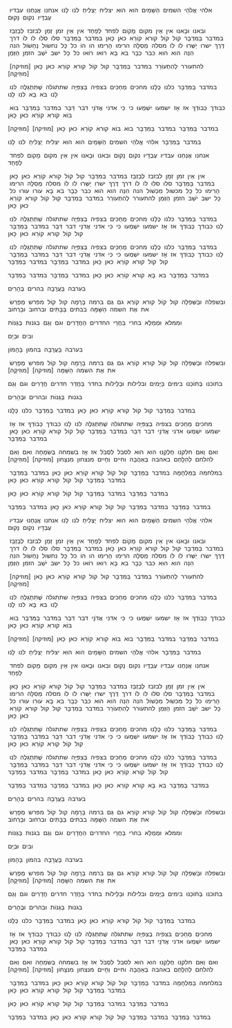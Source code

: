 <p>
  <span class="lyrics-reveal" aria-label="My God/God of  | אֱלֹהִים ">
  <span class="heb-no-niqqud">אלהי </span>
  <span class="heb-niqqud">אֱלֹהֵי </span>
</span>
  <span class="lyrics-reveal" aria-label="the heavens  | שָׁמַיִם ">
  <span class="heb-no-niqqud">השמים </span>
  <span class="heb-niqqud">הַשָּׁמַיִם </span>
</span>
  <span class="lyrics-reveal" aria-label="He  | הוּא ">
  <span class="heb-no-niqqud">הוא </span>
  <span class="heb-niqqud">הוּא </span>
</span>
  <span class="lyrics-reveal" aria-label="will succeed  | צָלַח ">
  <span class="heb-no-niqqud">יצליח </span>
  <span class="heb-niqqud">יַצְלִיחַ </span>
</span>
  <span class="lyrics-reveal" aria-label="for us  | לָנוּ ">
  <span class="heb-no-niqqud">לנו </span>
  <span class="heb-niqqud">לָנוּ </span>
</span>
  <span class="lyrics-reveal" aria-label="We  | אֲנַחְנוּ ">
  <span class="heb-no-niqqud">אנחנו </span>
  <span class="heb-niqqud">אֲנַחְנוּ </span>
</span>
  <span class="lyrics-reveal" aria-label="His servants  | עֶבֶד ">
  <span class="heb-no-niqqud">עבדיו </span>
  <span class="heb-niqqud">עֶבְדָּיו </span>
</span>
  <span class="lyrics-reveal" aria-label="will arise  | קוּם ">
  <span class="heb-no-niqqud">נקום </span>
  <span class="heb-niqqud">נָקוּם </span>
</span>
</p>
<p>
  <span class="lyrics-reveal" aria-label="And we came  | בּוֹא ">
  <span class="heb-no-niqqud">ובאנו </span>
  <span class="heb-niqqud">וּבָאנוּ </span>
</span>
  <span class="lyrics-reveal" aria-label="there is no  | אֵין ">
  <span class="heb-no-niqqud">אין </span>
  <span class="heb-niqqud">אֵין </span>
</span>
  <span class="lyrics-reveal" aria-label="place  | מָקוֹם ">
  <span class="heb-no-niqqud">מקום </span>
  <span class="heb-niqqud">מָקוֹם </span>
</span>
  <span class="lyrics-reveal" aria-label="for fear  | פַּחַד ">
  <span class="heb-no-niqqud">לפחד </span>
  <span class="heb-niqqud">לְפַחַד </span>
</span>
  <span class="lyrics-reveal" aria-label="there is no  | אֵין ">
  <span class="heb-no-niqqud">אין </span>
  <span class="heb-niqqud">אֵין </span>
</span>
  <span class="lyrics-reveal" aria-label="time  | זְמַן ">
  <span class="heb-no-niqqud">זמן </span>
  <span class="heb-niqqud">זְמַן </span>
</span>
  <span class="lyrics-reveal" aria-label="to waste  | בִּזְבֵּז ">
  <span class="heb-no-niqqud">לבזבז </span>
  <span class="heb-niqqud">לְבַזְבֵּז </span>
</span>
  <span class="lyrics-reveal" aria-label="In the desert  | מִדְבָּר ">
  <span class="heb-no-niqqud">במדבר </span>
  <span class="heb-niqqud">בַּמִּדְבָּר </span>
</span>
  <span class="lyrics-reveal" aria-label="A voice  | קוֹל ">
  <span class="heb-no-niqqud">קול </span>
  <span class="heb-niqqud">קוֹל </span>
</span>
  <span class="lyrics-reveal" aria-label="calls  | קָרָא ">
  <span class="heb-no-niqqud">קורא </span>
  <span class="heb-niqqud">קוֹרֵא </span>
</span>
  <span class="lyrics-reveal" aria-label="here  | כָּאן ">
  <span class="heb-no-niqqud">כאן </span>
  <span class="heb-niqqud">כָּאן </span>
</span>
  <span class="lyrics-reveal" aria-label="in the desert  | מִדְבָּר ">
  <span class="heb-no-niqqud">במדבר </span>
  <span class="heb-niqqud">בַּמִּדְבָּר </span>
</span>
  <span class="lyrics-reveal" aria-label="Clear  | סָלַל ">
  <span class="heb-no-niqqud">סלו </span>
  <span class="heb-niqqud">סֹלּוּ </span>
</span>
  <span class="lyrics-reveal" aria-label="for Him  | לוֹ ">
  <span class="heb-no-niqqud">לו </span>
  <span class="heb-niqqud">לוֹ </span>
</span>
  <span class="lyrics-reveal" aria-label="a way  | דֶּרֶךְ ">
  <span class="heb-no-niqqud">דרך </span>
  <span class="heb-niqqud">דֶּרֶךְ </span>
</span>
  <span class="lyrics-reveal" aria-label="straighten  | יָשַׁר ">
  <span class="heb-no-niqqud">ישרו </span>
  <span class="heb-niqqud">יַשְּׁרוּ </span>
</span>
  <span class="lyrics-reveal" aria-label="for Him  | לוֹ ">
  <span class="heb-no-niqqud">לו </span>
  <span class="heb-niqqud">לוֹ </span>
</span>
  <span class="lyrics-reveal" aria-label="a highway  | מְסִלָּה ">
  <span class="heb-no-niqqud">מסלה </span>
  <span class="heb-niqqud">מְסִלָּה </span>
</span>
  <span class="lyrics-reveal" aria-label="Raise up  | רוּם ">
  <span class="heb-no-niqqud">הרימו </span>
  <span class="heb-niqqud">הָרִימוּ </span>
</span>
  <span class="lyrics-reveal" aria-label="Oh  | הוֹ ">
  <span class="heb-no-niqqud">הו </span>
  <span class="heb-niqqud">הוֹ </span>
</span>
  <span class="lyrics-reveal" aria-label="every  | כֹּל ">
  <span class="heb-no-niqqud">כל </span>
  <span class="heb-niqqud">כָּל </span>
</span>
  <span class="lyrics-reveal" aria-label="surge/wave  | נַחְשׁוֹל ">
  <span class="heb-no-niqqud">נחשול </span>
  <span class="heb-niqqud">נַחְשׁוֹל </span>
</span>
  <span class="lyrics-reveal" aria-label="behold  | הִנֵּה ">
  <span class="heb-no-niqqud">הנה </span>
  <span class="heb-niqqud">הִנֵּה </span>
</span>
  <span class="lyrics-reveal" aria-label="He  | הוּא ">
  <span class="heb-no-niqqud">הוא </span>
  <span class="heb-niqqud">הוּא </span>
</span>
  <span class="lyrics-reveal" aria-label="already  | כְּבָר ">
  <span class="heb-no-niqqud">כבר </span>
  <span class="heb-niqqud">כְּבָר </span>
</span>
  <span class="lyrics-reveal" aria-label="comes  | בּוֹא ">
  <span class="heb-no-niqqud">בא </span>
  <span class="heb-niqqud">בָּא </span>
</span>
  <span class="lyrics-reveal" aria-label="See  | רָאָה ">
  <span class="heb-no-niqqud">רואו </span>
  <span class="heb-niqqud">רוֹאוּ </span>
</span>
  <span class="lyrics-reveal" aria-label="every  | כֹּל ">
  <span class="heb-no-niqqud">כל </span>
  <span class="heb-niqqud">כָּל </span>
</span>
  <span class="lyrics-reveal" aria-label="inhabitant  | יָשַׁב ">
  <span class="heb-no-niqqud">ישב </span>
  <span class="heb-niqqud">יֹשֵׁב </span>
</span>
  <span class="lyrics-reveal" aria-label="the time  | זְמַן ">
  <span class="heb-no-niqqud">הזמן </span>
  <span class="heb-niqqud">הַזְּמַן </span>
</span>
</p>
<p>
  <span class="lyrics-reveal" aria-label="to awake  | עוּר ">
  <span class="heb-no-niqqud">להתעורר </span>
  <span class="heb-niqqud">לְהִתְעוֹרֵר </span>
</span>
  <span class="lyrics-reveal" aria-label="in the desert  | מִדְבָּר ">
  <span class="heb-no-niqqud">במדבר </span>
  <span class="heb-niqqud">בַּמִּדְבָּר </span>
</span>
  <span class="lyrics-reveal" aria-label="a voice  | קוֹל ">
  <span class="heb-no-niqqud">קול </span>
  <span class="heb-niqqud">קוֹל </span>
</span>
  <span class="lyrics-reveal" aria-label="calls  | קָרָא ">
  <span class="heb-no-niqqud">קורא </span>
  <span class="heb-niqqud">קוֹרֵא </span>
</span>
  <span class="lyrics-reveal" aria-label="here  | כָּאן ">
  <span class="heb-no-niqqud">כאן </span>
  <span class="heb-niqqud">כָּאן </span>
</span>
  <span class="lyrics-reveal" aria-label="[Music]  | מוּזִיקָה ">
  <span class="heb-no-niqqud">[מוזיקה] </span>
  <span class="heb-niqqud">[מוּזִיקָה] </span>
</span>
</p>
<p>
  <span class="lyrics-reveal" aria-label="In the desert  | מִדְבָּר ">
  <span class="heb-no-niqqud">במדבר </span>
  <span class="heb-niqqud">בַּמִּדְבָּר </span>
</span>
  <span class="lyrics-reveal" aria-label="all of us  | כֹּל ">
  <span class="heb-no-niqqud">כלנו </span>
  <span class="heb-niqqud">כֻּלָּנוּ </span>
</span>
  <span class="lyrics-reveal" aria-label="are waiting  | חִכָּה ">
  <span class="heb-no-niqqud">מחכים </span>
  <span class="heb-niqqud">מְחַכִּים </span>
</span>
  <span class="lyrics-reveal" aria-label="in expectation  | צִפִּיָּה ">
  <span class="heb-no-niqqud">בצפיה </span>
  <span class="heb-niqqud">בְּצִפִּיָּה </span>
</span>
  <span class="lyrics-reveal" aria-label="that it will be revealed  | גָּלָה ">
  <span class="heb-no-niqqud">שתתגלה </span>
  <span class="heb-niqqud">שֶׁתִּתְגַּלֶּה </span>
</span>
  <span class="lyrics-reveal" aria-label="to us  | לָנוּ ">
  <span class="heb-no-niqqud">לנו </span>
  <span class="heb-niqqud">לָנוּ </span>
</span>
  <span class="lyrics-reveal" aria-label="come  | בּוֹא ">
  <span class="heb-no-niqqud">בא </span>
  <span class="heb-niqqud">בָּא </span>
</span>
  <span class="lyrics-reveal" aria-label="to us  | לָנוּ ">
  <span class="heb-no-niqqud">לנו </span>
  <span class="heb-niqqud">לָנוּ </span>
</span>
</p>
<p>
  <span class="lyrics-reveal" aria-label="Your glory  | כָּבוֹד ">
  <span class="heb-no-niqqud">כבודך </span>
  <span class="heb-niqqud">כְּבוֹדְךָ </span>
</span>
  <span class="lyrics-reveal" aria-label="then  | אָז ">
  <span class="heb-no-niqqud">אז </span>
  <span class="heb-niqqud">אָז </span>
</span>
  <span class="lyrics-reveal" aria-label="they will hear  | שָׁמַע ">
  <span class="heb-no-niqqud">ישמעו </span>
  <span class="heb-niqqud">יִשְׁמְעוּ </span>
</span>
  <span class="lyrics-reveal" aria-label="that  | כִּי ">
  <span class="heb-no-niqqud">כי </span>
  <span class="heb-niqqud">כִּי </span>
</span>
  <span class="lyrics-reveal" aria-label="Adonai/the Lord  | אֲדֹנָי ">
  <span class="heb-no-niqqud">אדני </span>
  <span class="heb-niqqud">אֲדֹנָי </span>
</span>
  <span class="lyrics-reveal" aria-label="spoke  | דִּבֵּר ">
  <span class="heb-no-niqqud">דבר </span>
  <span class="heb-niqqud">דִּבֵּר </span>
</span>
  <span class="lyrics-reveal" aria-label="in the desert  | מִדְבָּר ">
  <span class="heb-no-niqqud">במדבר </span>
  <span class="heb-niqqud">בַּמִּדְבָּר </span>
</span>
  <span class="lyrics-reveal" aria-label="Come  | בּוֹא ">
  <span class="heb-no-niqqud">בוא </span>
  <span class="heb-niqqud">בּוֹא </span>
</span>
  <span class="lyrics-reveal" aria-label="calling  | קָרָא ">
  <span class="heb-no-niqqud">קורא </span>
  <span class="heb-niqqud">קוֹרֵא </span>
</span>
  <span class="lyrics-reveal" aria-label="here  | כָּאן ">
  <span class="heb-no-niqqud">כאן </span>
  <span class="heb-niqqud">כָּאן </span>
</span>
</p>
<p>
  <span class="lyrics-reveal" aria-label="In the desert  | מִדְבָּר ">
  <span class="heb-no-niqqud">במדבר </span>
  <span class="heb-niqqud">בַּמִּדְבָּר </span>
</span>
  <span class="lyrics-reveal" aria-label="in the desert  | מִדְבָּר ">
  <span class="heb-no-niqqud">במדבר </span>
  <span class="heb-niqqud">בַּמִּדְבָּר </span>
</span>
  <span class="lyrics-reveal" aria-label="come  | בּוֹא ">
  <span class="heb-no-niqqud">בוא </span>
  <span class="heb-niqqud">בּוֹא </span>
</span>
  <span class="lyrics-reveal" aria-label="calling  | קָרָא ">
  <span class="heb-no-niqqud">קורא </span>
  <span class="heb-niqqud">קוֹרֵא </span>
</span>
  <span class="lyrics-reveal" aria-label="here  | כָּאן ">
  <span class="heb-no-niqqud">כאן </span>
  <span class="heb-niqqud">כָּאן </span>
</span>
  <span class="lyrics-reveal" aria-label="[Music]  | מוּזִיקָה ">
  <span class="heb-no-niqqud">[מוזיקה] </span>
  <span class="heb-niqqud">[מוּזִיקָה] </span>
</span>
</p>
<p>
  <span class="lyrics-reveal" aria-label="In the desert  | מִדְבָּר ">
  <span class="heb-no-niqqud">במדבר </span>
  <span class="heb-niqqud">בַּמִּדְבָּר </span>
</span>
  <span class="lyrics-reveal" aria-label="God of  | אֱלֹהִים ">
  <span class="heb-no-niqqud">אלהי </span>
  <span class="heb-niqqud">אֱלֹהֵי </span>
</span>
  <span class="lyrics-reveal" aria-label="the heavens  | שָׁמַיִם ">
  <span class="heb-no-niqqud">השמים </span>
  <span class="heb-niqqud">הַשָּׁמַיִם </span>
</span>
  <span class="lyrics-reveal" aria-label="He  | הוּא ">
  <span class="heb-no-niqqud">הוא </span>
  <span class="heb-niqqud">הוּא </span>
</span>
  <span class="lyrics-reveal" aria-label="will succeed  | צָלַח ">
  <span class="heb-no-niqqud">יצליח </span>
  <span class="heb-niqqud">יַצְלִיחַ </span>
</span>
  <span class="lyrics-reveal" aria-label="for us  | לָנוּ ">
  <span class="heb-no-niqqud">לנו </span>
  <span class="heb-niqqud">לָנוּ </span>
</span>
</p>
<p>
  <span class="lyrics-reveal" aria-label="We  | אֲנַחְנוּ ">
  <span class="heb-no-niqqud">אנחנו </span>
  <span class="heb-niqqud">אֲנַחְנוּ </span>
</span>
  <span class="lyrics-reveal" aria-label="His servants  | עֶבֶד ">
  <span class="heb-no-niqqud">עבדיו </span>
  <span class="heb-niqqud">עֶבְדָּיו </span>
</span>
  <span class="lyrics-reveal" aria-label="will arise  | קוּם ">
  <span class="heb-no-niqqud">נקום </span>
  <span class="heb-niqqud">נָקוּם </span>
</span>
  <span class="lyrics-reveal" aria-label="And we came  | בּוֹא ">
  <span class="heb-no-niqqud">ובאנו </span>
  <span class="heb-niqqud">וּבָאנוּ </span>
</span>
  <span class="lyrics-reveal" aria-label="there is no  | אֵין ">
  <span class="heb-no-niqqud">אין </span>
  <span class="heb-niqqud">אֵין </span>
</span>
  <span class="lyrics-reveal" aria-label="place  | מָקוֹם ">
  <span class="heb-no-niqqud">מקום </span>
  <span class="heb-niqqud">מָקוֹם </span>
</span>
  <span class="lyrics-reveal" aria-label="for fear  | פַּחַד ">
  <span class="heb-no-niqqud">לפחד </span>
  <span class="heb-niqqud">לְפַחַד </span>
</span>
</p>
<p>
  <span class="lyrics-reveal" aria-label="there is no  | אֵין ">
  <span class="heb-no-niqqud">אין </span>
  <span class="heb-niqqud">אֵין </span>
</span>
  <span class="lyrics-reveal" aria-label="time  | זְמַן ">
  <span class="heb-no-niqqud">זמן </span>
  <span class="heb-niqqud">זְמַן </span>
</span>
  <span class="lyrics-reveal" aria-label="to waste  | בִּזְבֵּז ">
  <span class="heb-no-niqqud">לבזבז </span>
  <span class="heb-niqqud">לְבַזְבֵּז </span>
</span>
  <span class="lyrics-reveal" aria-label="in the desert  | מִדְבָּר ">
  <span class="heb-no-niqqud">במדבר </span>
  <span class="heb-niqqud">בַּמִּדְבָּר </span>
</span>
  <span class="lyrics-reveal" aria-label="a voice  | קוֹל ">
  <span class="heb-no-niqqud">קול </span>
  <span class="heb-niqqud">קוֹל </span>
</span>
  <span class="lyrics-reveal" aria-label="calls  | קָרָא ">
  <span class="heb-no-niqqud">קורא </span>
  <span class="heb-niqqud">קוֹרֵא </span>
</span>
  <span class="lyrics-reveal" aria-label="here  | כָּאן ">
  <span class="heb-no-niqqud">כאן </span>
  <span class="heb-niqqud">כָּאן </span>
</span>
  <span class="lyrics-reveal" aria-label="in the desert  | מִדְבָּר ">
  <span class="heb-no-niqqud">במדבר </span>
  <span class="heb-niqqud">בַּמִּדְבָּר </span>
</span>
  <span class="lyrics-reveal" aria-label="Clear  | סָלַל ">
  <span class="heb-no-niqqud">סלו </span>
  <span class="heb-niqqud">סֹלּוּ </span>
</span>
  <span class="lyrics-reveal" aria-label="for Him  | לוֹ ">
  <span class="heb-no-niqqud">לו </span>
  <span class="heb-niqqud">לוֹ </span>
</span>
  <span class="lyrics-reveal" aria-label="a way  | דֶּרֶךְ ">
  <span class="heb-no-niqqud">דרך </span>
  <span class="heb-niqqud">דֶּרֶךְ </span>
</span>
  <span class="lyrics-reveal" aria-label="straighten  | יָשַׁר ">
  <span class="heb-no-niqqud">ישרו </span>
  <span class="heb-niqqud">יַשְּׁרוּ </span>
</span>
  <span class="lyrics-reveal" aria-label="for Him  | לוֹ ">
  <span class="heb-no-niqqud">לו </span>
  <span class="heb-niqqud">לוֹ </span>
</span>
  <span class="lyrics-reveal" aria-label="a highway  | מְסִלָּה ">
  <span class="heb-no-niqqud">מסלה </span>
  <span class="heb-niqqud">מְסִלָּה </span>
</span>
  <span class="lyrics-reveal" aria-label="Raise up  | רוּם ">
  <span class="heb-no-niqqud">הרימו </span>
  <span class="heb-niqqud">הָרִימוּ </span>
</span>
  <span class="lyrics-reveal" aria-label="every  | כֹּל ">
  <span class="heb-no-niqqud">כל </span>
  <span class="heb-niqqud">כָּל </span>
</span>
  <span class="lyrics-reveal" aria-label="obstacle  | מִכְשׁוֹל ">
  <span class="heb-no-niqqud">מכשול </span>
  <span class="heb-niqqud">מִכְשׁוֹל </span>
</span>
  <span class="lyrics-reveal" aria-label="behold  | הִנֵּה ">
  <span class="heb-no-niqqud">הנה </span>
  <span class="heb-niqqud">הִנֵּה </span>
</span>
  <span class="lyrics-reveal" aria-label="He  | הוּא ">
  <span class="heb-no-niqqud">הוא </span>
  <span class="heb-niqqud">הוּא </span>
</span>
  <span class="lyrics-reveal" aria-label="already  | כְּבָר ">
  <span class="heb-no-niqqud">כבר </span>
  <span class="heb-niqqud">כְּבָר </span>
</span>
  <span class="lyrics-reveal" aria-label="comes  | בּוֹא ">
  <span class="heb-no-niqqud">בא </span>
  <span class="heb-niqqud">בָּא </span>
</span>
  <span class="lyrics-reveal" aria-label="Awake  | עוּר ">
  <span class="heb-no-niqqud">עורו </span>
  <span class="heb-niqqud">עוּרוּ </span>
</span>
  <span class="lyrics-reveal" aria-label="every  | כֹּל ">
  <span class="heb-no-niqqud">כל </span>
  <span class="heb-niqqud">כָּל </span>
</span>
  <span class="lyrics-reveal" aria-label="inhabitant  | יָשַׁב ">
  <span class="heb-no-niqqud">ישב </span>
  <span class="heb-niqqud">יֹשֵׁב </span>
</span>
  <span class="lyrics-reveal" aria-label="the time  | זְמַן ">
  <span class="heb-no-niqqud">הזמן </span>
  <span class="heb-niqqud">הַזְּמַן </span>
</span>
  <span class="lyrics-reveal" aria-label="to awake  | עוּר ">
  <span class="heb-no-niqqud">להתעורר </span>
  <span class="heb-niqqud">לְהִתְעוֹרֵר </span>
</span>
  <span class="lyrics-reveal" aria-label="in the desert  | מִדְבָּר ">
  <span class="heb-no-niqqud">במדבר </span>
  <span class="heb-niqqud">בַּמִּדְבָּר </span>
</span>
  <span class="lyrics-reveal" aria-label="a voice  | קוֹל ">
  <span class="heb-no-niqqud">קול </span>
  <span class="heb-niqqud">קוֹל </span>
</span>
  <span class="lyrics-reveal" aria-label="calls  | קָרָא ">
  <span class="heb-no-niqqud">קורא </span>
  <span class="heb-niqqud">קוֹרֵא </span>
</span>
  <span class="lyrics-reveal" aria-label="here  | כָּאן ">
  <span class="heb-no-niqqud">כאן </span>
  <span class="heb-niqqud">כָּאן </span>
</span>
</p>
<p>
  <span class="lyrics-reveal" aria-label="In the desert  | מִדְבָּר ">
  <span class="heb-no-niqqud">במדבר </span>
  <span class="heb-niqqud">בַּמִּדְבָּר </span>
</span>
  <span class="lyrics-reveal" aria-label="all of us  | כֹּל ">
  <span class="heb-no-niqqud">כלנו </span>
  <span class="heb-niqqud">כֻּלָּנוּ </span>
</span>
  <span class="lyrics-reveal" aria-label="are waiting  | חִכָּה ">
  <span class="heb-no-niqqud">מחכים </span>
  <span class="heb-niqqud">מְחַכִּים </span>
</span>
  <span class="lyrics-reveal" aria-label="in expectation  | צִפִּיָּה ">
  <span class="heb-no-niqqud">בצפיה </span>
  <span class="heb-niqqud">בְּצִפִּיָּה </span>
</span>
  <span class="lyrics-reveal" aria-label="that it will be revealed  | גָּלָה ">
  <span class="heb-no-niqqud">שתתגלה </span>
  <span class="heb-niqqud">שֶׁתִּתְגַּלֶּה </span>
</span>
  <span class="lyrics-reveal" aria-label="to us  | לָנוּ ">
  <span class="heb-no-niqqud">לנו </span>
  <span class="heb-niqqud">לָנוּ </span>
</span>
  <span class="lyrics-reveal" aria-label="Your glory  | כָּבוֹד ">
  <span class="heb-no-niqqud">כבודך </span>
  <span class="heb-niqqud">כְּבוֹדְךָ </span>
</span>
  <span class="lyrics-reveal" aria-label="then  | אָז ">
  <span class="heb-no-niqqud">אז </span>
  <span class="heb-niqqud">אָז </span>
</span>
  <span class="lyrics-reveal" aria-label="they will hear  | שָׁמַע ">
  <span class="heb-no-niqqud">ישמעו </span>
  <span class="heb-niqqud">יִשְׁמְעוּ </span>
</span>
  <span class="lyrics-reveal" aria-label="that  | כִּי ">
  <span class="heb-no-niqqud">כי </span>
  <span class="heb-niqqud">כִּי </span>
</span>
  <span class="lyrics-reveal" aria-label="Adonai/the Lord  | אֲדֹנָי ">
  <span class="heb-no-niqqud">אדני </span>
  <span class="heb-niqqud">אֲדֹנָי </span>
</span>
  <span class="lyrics-reveal" aria-label="spoke  | דִּבֵּר ">
  <span class="heb-no-niqqud">דבר </span>
  <span class="heb-niqqud">דִּבֵּר </span>
</span>
  <span class="lyrics-reveal" aria-label="in the desert  | מִדְבָּר ">
  <span class="heb-no-niqqud">במדבר </span>
  <span class="heb-niqqud">בַּמִּדְבָּר </span>
</span>
  <span class="lyrics-reveal" aria-label="a voice  | קוֹל ">
  <span class="heb-no-niqqud">קול </span>
  <span class="heb-niqqud">קוֹל </span>
</span>
  <span class="lyrics-reveal" aria-label="calls  | קָרָא ">
  <span class="heb-no-niqqud">קורא </span>
  <span class="heb-niqqud">קוֹרֵא </span>
</span>
  <span class="lyrics-reveal" aria-label="here  | כָּאן ">
  <span class="heb-no-niqqud">כאן </span>
  <span class="heb-niqqud">כָּאן </span>
</span>
</p>
<p>
  <span class="lyrics-reveal" aria-label="In the desert  | מִדְבָּר ">
  <span class="heb-no-niqqud">במדבר </span>
  <span class="heb-niqqud">בַּמִּדְבָּר </span>
</span>
  <span class="lyrics-reveal" aria-label="all of us  | כֹּל ">
  <span class="heb-no-niqqud">כלנו </span>
  <span class="heb-niqqud">כֻּלָּנוּ </span>
</span>
  <span class="lyrics-reveal" aria-label="are waiting  | חִכָּה ">
  <span class="heb-no-niqqud">מחכים </span>
  <span class="heb-niqqud">מְחַכִּים </span>
</span>
  <span class="lyrics-reveal" aria-label="in expectation  | צִפִּיָּה ">
  <span class="heb-no-niqqud">בצפיה </span>
  <span class="heb-niqqud">בְּצִפִּיָּה </span>
</span>
  <span class="lyrics-reveal" aria-label="that it will be revealed  | גָּלָה ">
  <span class="heb-no-niqqud">שתתגלה </span>
  <span class="heb-niqqud">שֶׁתִּתְגַּלֶּה </span>
</span>
  <span class="lyrics-reveal" aria-label="to us  | לָנוּ ">
  <span class="heb-no-niqqud">לנו </span>
  <span class="heb-niqqud">לָנוּ </span>
</span>
  <span class="lyrics-reveal" aria-label="Your glory  | כָּבוֹד ">
  <span class="heb-no-niqqud">כבודך </span>
  <span class="heb-niqqud">כְּבוֹדְךָ </span>
</span>
  <span class="lyrics-reveal" aria-label="then  | אָז ">
  <span class="heb-no-niqqud">אז </span>
  <span class="heb-niqqud">אָז </span>
</span>
  <span class="lyrics-reveal" aria-label="they will hear  | שָׁמַע ">
  <span class="heb-no-niqqud">ישמעו </span>
  <span class="heb-niqqud">יִשְׁמְעוּ </span>
</span>
  <span class="lyrics-reveal" aria-label="that  | כִּי ">
  <span class="heb-no-niqqud">כי </span>
  <span class="heb-niqqud">כִּי </span>
</span>
  <span class="lyrics-reveal" aria-label="Adonai/the Lord  | אֲדֹנָי ">
  <span class="heb-no-niqqud">אדני </span>
  <span class="heb-niqqud">אֲדֹנָי </span>
</span>
  <span class="lyrics-reveal" aria-label="spoke  | דִּבֵּר ">
  <span class="heb-no-niqqud">דבר </span>
  <span class="heb-niqqud">דִּבֵּר </span>
</span>
  <span class="lyrics-reveal" aria-label="in the desert  | מִדְבָּר ">
  <span class="heb-no-niqqud">במדבר </span>
  <span class="heb-niqqud">בַּמִּדְבָּר </span>
</span>
  <span class="lyrics-reveal" aria-label="a voice  | קוֹל ">
  <span class="heb-no-niqqud">קול </span>
  <span class="heb-niqqud">קוֹל </span>
</span>
  <span class="lyrics-reveal" aria-label="calls  | קָרָא ">
  <span class="heb-no-niqqud">קורא </span>
  <span class="heb-niqqud">קוֹרֵא </span>
</span>
  <span class="lyrics-reveal" aria-label="here  | כָּאן ">
  <span class="heb-no-niqqud">כאן </span>
  <span class="heb-niqqud">כָּאן </span>
</span>
  <span class="lyrics-reveal" aria-label="In the desert  | מִדְבָּר ">
  <span class="heb-no-niqqud">במדבר </span>
  <span class="heb-niqqud">בַּמִּדְבָּר </span>
</span>
  <span class="lyrics-reveal" aria-label="in the desert  | מִדְבָּר ">
  <span class="heb-no-niqqud">במדבר </span>
  <span class="heb-niqqud">בַּמִּדְבָּר </span>
</span>
</p>
<p>
  <span class="lyrics-reveal" aria-label="In the desert  | מִדְבָּר ">
  <span class="heb-no-niqqud">במדבר </span>
  <span class="heb-niqqud">בַּמִּדְבָּר </span>
</span>
  <span class="lyrics-reveal" aria-label="come  | בּוֹא ">
  <span class="heb-no-niqqud">בא </span>
  <span class="heb-niqqud">בָּא </span>
</span>
  <span class="lyrics-reveal" aria-label="calling  | קָרָא ">
  <span class="heb-no-niqqud">קורא </span>
  <span class="heb-niqqud">קוֹרֵא </span>
</span>
  <span class="lyrics-reveal" aria-label="here  | כָּאן ">
  <span class="heb-no-niqqud">כאן </span>
  <span class="heb-niqqud">כָּאן </span>
</span>
  <span class="lyrics-reveal" aria-label="in the desert  | מִדְבָּר ">
  <span class="heb-no-niqqud">במדבר </span>
  <span class="heb-niqqud">בַּמִּדְבָּר </span>
</span>
  <span class="lyrics-reveal" aria-label="In the desert  | מִדְבָּר ">
  <span class="heb-no-niqqud">במדבר </span>
  <span class="heb-niqqud">בַּמִּדְבָּר </span>
</span>
</p>
<p>
  <span class="lyrics-reveal" aria-label="in the plain  | עֲרָבָה ">
  <span class="heb-no-niqqud">בערבה </span>
  <span class="heb-niqqud">בַּעֲרָבָה </span>
</span>
  <span class="lyrics-reveal" aria-label="in the mountains  | הַר ">
  <span class="heb-no-niqqud">בהרים </span>
  <span class="heb-niqqud">בֶּהָרִים </span>
</span>
</p>
<p>
  <span class="lyrics-reveal" aria-label="and in the lowlands  | שְׁפֵלָה ">
  <span class="heb-no-niqqud">ובשפלה </span>
  <span class="heb-niqqud">וּבַשְּׁפֵלָה </span>
</span>
  <span class="lyrics-reveal" aria-label="a voice  | קוֹל ">
  <span class="heb-no-niqqud">קול </span>
  <span class="heb-niqqud">קוֹל </span>
</span>
  <span class="lyrics-reveal" aria-label="calls  | קָרָא ">
  <span class="heb-no-niqqud">קורא </span>
  <span class="heb-niqqud">קוֹרֵא </span>
</span>
  <span class="lyrics-reveal" aria-label="also  | גַּם ">
  <span class="heb-no-niqqud">גם </span>
  <span class="heb-niqqud">גַּם </span>
</span>
  <span class="lyrics-reveal" aria-label="on the high place  | רָמָה ">
  <span class="heb-no-niqqud">ברמה </span>
  <span class="heb-niqqud">בָּרָמָה </span>
</span>
  <span class="lyrics-reveal" aria-label="a voice  | קוֹל ">
  <span class="heb-no-niqqud">קול </span>
  <span class="heb-niqqud">קוֹל </span>
</span>
  <span class="lyrics-reveal" aria-label="spreads/explains  | פָּרַשׂ ">
  <span class="heb-no-niqqud">מפרש </span>
  <span class="heb-niqqud">מְפָרֵשׂ </span>
</span>
  <span class="lyrics-reveal" aria-label="(direct object marker)  | אֵת ">
  <span class="heb-no-niqqud">את </span>
  <span class="heb-niqqud">אֶת </span>
</span>
  <span class="lyrics-reveal" aria-label="there  | שָׁמָּה ">
  <span class="heb-no-niqqud">השמה </span>
  <span class="heb-niqqud">הַשָּׁמָּה </span>
</span>
  <span class="lyrics-reveal" aria-label="in the houses  | בַּיִת ">
  <span class="heb-no-niqqud">בבתים </span>
  <span class="heb-niqqud">בַּבָּתִּים </span>
</span>
  <span class="lyrics-reveal" aria-label="and in the street  | רְחוֹב ">
  <span class="heb-no-niqqud">וברחוב </span>
  <span class="heb-niqqud">וּבָרְחוֹב </span>
</span>
</p>
<p>
  <span class="lyrics-reveal" aria-label="and fills  | מָלֵא ">
  <span class="heb-no-niqqud">וממלא </span>
  <span class="heb-niqqud">וּמְמַלֵּא </span>
</span>
  <span class="lyrics-reveal" aria-label="in the holes  | חֹר ">
  <span class="heb-no-niqqud">בחרי </span>
  <span class="heb-niqqud">בַּחֲרֵי </span>
</span>
  <span class="lyrics-reveal" aria-label="of the rooms  | חֶדֶר ">
  <span class="heb-no-niqqud">החדרים </span>
  <span class="heb-niqqud">הַחֲדָרִים </span>
</span>
  <span class="lyrics-reveal" aria-label="and also  | גַּם ">
  <span class="heb-no-niqqud">וגם </span>
  <span class="heb-niqqud">וְגַם </span>
</span>
  <span class="lyrics-reveal" aria-label="in the gardens  | גַּנָּה ">
  <span class="heb-no-niqqud">בגנות </span>
  <span class="heb-niqqud">בַּגַּנּוֹת </span>
</span>
</p>
<p>
  <span class="lyrics-reveal" aria-label="and in the sea  | יָם ">
  <span class="heb-no-niqqud">ובים </span>
  <span class="heb-niqqud">וּבַיָּם </span>
</span>
</p>
<p>
  <span class="lyrics-reveal" aria-label="in the plain  | עֲרָבָה ">
  <span class="heb-no-niqqud">בערבה </span>
  <span class="heb-niqqud">בָּעֲרָבָה </span>
</span>
  <span class="lyrics-reveal" aria-label="in the crowd  | הָמוֹן ">
  <span class="heb-no-niqqud">בהמון </span>
  <span class="heb-niqqud">בָּהָמוֹן </span>
</span>
</p>
<p>
  <span class="lyrics-reveal" aria-label="and in the lowland  | שְׁפֵלָה ">
  <span class="heb-no-niqqud">ובשפלה </span>
  <span class="heb-niqqud">וּבַשְּׁפֵלָה </span>
</span>
  <span class="lyrics-reveal" aria-label="a voice  | קוֹל ">
  <span class="heb-no-niqqud">קול </span>
  <span class="heb-niqqud">קוֹל </span>
</span>
  <span class="lyrics-reveal" aria-label="calls  | קָרָא ">
  <span class="heb-no-niqqud">קורא </span>
  <span class="heb-niqqud">קוֹרֵא </span>
</span>
  <span class="lyrics-reveal" aria-label="also  | גַּם ">
  <span class="heb-no-niqqud">גם </span>
  <span class="heb-niqqud">גַּם </span>
</span>
  <span class="lyrics-reveal" aria-label="on the high place  | רָמָה ">
  <span class="heb-no-niqqud">ברמה </span>
  <span class="heb-niqqud">בָּרָמָה </span>
</span>
  <span class="lyrics-reveal" aria-label="a voice  | קוֹל ">
  <span class="heb-no-niqqud">קול </span>
  <span class="heb-niqqud">קוֹל </span>
</span>
  <span class="lyrics-reveal" aria-label="spreads/explains  | פָּרַשׂ ">
  <span class="heb-no-niqqud">מפרש </span>
  <span class="heb-niqqud">מְפָרֵשׂ </span>
</span>
  <span class="lyrics-reveal" aria-label="(direct object marker)  | אֵת ">
  <span class="heb-no-niqqud">את </span>
  <span class="heb-niqqud">אֶת </span>
</span>
  <span class="lyrics-reveal" aria-label="there  | שָׁמָּה ">
  <span class="heb-no-niqqud">השמה </span>
  <span class="heb-niqqud">הַשָּׁמָּה </span>
</span>
  <span class="lyrics-reveal" aria-label="[Music]  | מוּזִיקָה ">
  <span class="heb-no-niqqud">[מוזיקה] </span>
  <span class="heb-niqqud">[מוּזִיקָה] </span>
</span>
</p>
<p>
  <span class="lyrics-reveal" aria-label="within us  | תּוֹךְ ">
  <span class="heb-no-niqqud">בתוכנו </span>
  <span class="heb-niqqud">בְּתוֹכֵנוּ </span>
</span>
  <span class="lyrics-reveal" aria-label="in the days  | יוֹם ">
  <span class="heb-no-niqqud">בימים </span>
  <span class="heb-niqqud">בַּיָּמִים </span>
</span>
  <span class="lyrics-reveal" aria-label="and in the nights  | לַיְלָה ">
  <span class="heb-no-niqqud">ובלילות </span>
  <span class="heb-niqqud">וּבַלֵּילוֹת </span>
</span>
  <span class="lyrics-reveal" aria-label="in the room  | חֶדֶר ">
  <span class="heb-no-niqqud">בחדר </span>
  <span class="heb-niqqud">בַּחֲדַר </span>
</span>
  <span class="lyrics-reveal" aria-label="of rooms  | חֶדֶר ">
  <span class="heb-no-niqqud">חדרים </span>
  <span class="heb-niqqud">חֲדָרִים </span>
</span>
  <span class="lyrics-reveal" aria-label="and also  | גַּם ">
  <span class="heb-no-niqqud">וגם </span>
  <span class="heb-niqqud">וְגַם </span>
</span>
</p>
<p>
  <span class="lyrics-reveal" aria-label="in the gardens  | גַּנָּה ">
  <span class="heb-no-niqqud">בגנות </span>
  <span class="heb-niqqud">בַּגַּנּוֹת </span>
</span>
  <span class="lyrics-reveal" aria-label="and in the mountains  | הַר ">
  <span class="heb-no-niqqud">ובהרים </span>
  <span class="heb-niqqud">וּבֶּהָרִים </span>
</span>
</p>
<p>
  <span class="lyrics-reveal" aria-label="In the desert  | מִדְבָּר ">
  <span class="heb-no-niqqud">במדבר </span>
  <span class="heb-niqqud">בַּמִּדְבָּר </span>
</span>
  <span class="lyrics-reveal" aria-label="a voice  | קוֹל ">
  <span class="heb-no-niqqud">קול </span>
  <span class="heb-niqqud">קוֹל </span>
</span>
  <span class="lyrics-reveal" aria-label="calls  | קָרָא ">
  <span class="heb-no-niqqud">קורא </span>
  <span class="heb-niqqud">קוֹרֵא </span>
</span>
  <span class="lyrics-reveal" aria-label="here  | כָּאן ">
  <span class="heb-no-niqqud">כאן </span>
  <span class="heb-niqqud">כָּאן </span>
</span>
  <span class="lyrics-reveal" aria-label="in the desert  | מִדְבָּר ">
  <span class="heb-no-niqqud">במדבר </span>
  <span class="heb-niqqud">בַּמִּדְבָּר </span>
</span>
  <span class="lyrics-reveal" aria-label="all of us  | כֹּל ">
  <span class="heb-no-niqqud">כלנו </span>
  <span class="heb-niqqud">כֻּלָּנוּ </span>
</span>
</p>
<p>
  <span class="lyrics-reveal" aria-label="are waiting  | חִכָּה ">
  <span class="heb-no-niqqud">מחכים </span>
  <span class="heb-niqqud">מְחַכִּים </span>
</span>
  <span class="lyrics-reveal" aria-label="in expectation  | צִפִּיָּה ">
  <span class="heb-no-niqqud">בצפיה </span>
  <span class="heb-niqqud">בְּצִפִּיָּה </span>
</span>
  <span class="lyrics-reveal" aria-label="that it will be revealed  | גָּלָה ">
  <span class="heb-no-niqqud">שתתגלה </span>
  <span class="heb-niqqud">שֶׁתִּתְגַּלֶּה </span>
</span>
  <span class="lyrics-reveal" aria-label="to us  | לָנוּ ">
  <span class="heb-no-niqqud">לנו </span>
  <span class="heb-niqqud">לָנוּ </span>
</span>
  <span class="lyrics-reveal" aria-label="Your glory  | כָּבוֹד ">
  <span class="heb-no-niqqud">כבודך </span>
  <span class="heb-niqqud">כְּבוֹדְךָ </span>
</span>
  <span class="lyrics-reveal" aria-label="then  | אָז ">
  <span class="heb-no-niqqud">אז </span>
  <span class="heb-niqqud">אָז </span>
</span>
  <span class="lyrics-reveal" aria-label="they will hear  | שָׁמַע ">
  <span class="heb-no-niqqud">ישמעו </span>
  <span class="heb-niqqud">יִשְׁמְעוּ </span>
</span>
  <span class="lyrics-reveal" aria-label="Adonai/the Lord  | אֲדֹנָי ">
  <span class="heb-no-niqqud">אדני </span>
  <span class="heb-niqqud">אֲדֹנָי </span>
</span>
  <span class="lyrics-reveal" aria-label="spoke  | דִּבֵּר ">
  <span class="heb-no-niqqud">דבר </span>
  <span class="heb-niqqud">דִּבֵּר </span>
</span>
  <span class="lyrics-reveal" aria-label="in the desert  | מִדְבָּר ">
  <span class="heb-no-niqqud">במדבר </span>
  <span class="heb-niqqud">בַּמִּדְבָּר </span>
</span>
  <span class="lyrics-reveal" aria-label="a voice  | קוֹל ">
  <span class="heb-no-niqqud">קול </span>
  <span class="heb-niqqud">קוֹל </span>
</span>
  <span class="lyrics-reveal" aria-label="calls  | קָרָא ">
  <span class="heb-no-niqqud">קורא </span>
  <span class="heb-niqqud">קוֹרֵא </span>
</span>
  <span class="lyrics-reveal" aria-label="here  | כָּאן ">
  <span class="heb-no-niqqud">כאן </span>
  <span class="heb-niqqud">כָּאן </span>
</span>
  <span class="lyrics-reveal" aria-label="in the desert  | מִדְבָּר ">
  <span class="heb-no-niqqud">במדבר </span>
  <span class="heb-niqqud">בַּמִּדְבָּר </span>
</span>
</p>
<p>
  <span class="lyrics-reveal" aria-label="And if  | אִם ">
  <span class="heb-no-niqqud">ואם </span>
  <span class="heb-niqqud">וְאִם </span>
</span>
  <span class="lyrics-reveal" aria-label="our portion  | חֵלֶק ">
  <span class="heb-no-niqqud">חלקנו </span>
  <span class="heb-niqqud">חֶלְקֵנוּ </span>
</span>
  <span class="lyrics-reveal" aria-label="is  | הוּא ">
  <span class="heb-no-niqqud">הוא </span>
  <span class="heb-niqqud">הוּא </span>
</span>
  <span class="lyrics-reveal" aria-label="to suffer  | סָבַל ">
  <span class="heb-no-niqqud">לסבל </span>
  <span class="heb-niqqud">לִסְבֹּל </span>
</span>
  <span class="lyrics-reveal" aria-label="then  | אָז ">
  <span class="heb-no-niqqud">אז </span>
  <span class="heb-niqqud">אָז </span>
</span>
  <span class="lyrics-reveal" aria-label="with joy  | שִׂמְחָה ">
  <span class="heb-no-niqqud">בשמחה </span>
  <span class="heb-niqqud">בְּשִׂמְחָה </span>
</span>
  <span class="lyrics-reveal" aria-label="and if  | אִם ">
  <span class="heb-no-niqqud">ואם </span>
  <span class="heb-niqqud">וְאִם </span>
</span>
  <span class="lyrics-reveal" aria-label="to fight  | לָחַם ">
  <span class="heb-no-niqqud">להלחם </span>
  <span class="heb-niqqud">לְהִלָּחֵם </span>
</span>
  <span class="lyrics-reveal" aria-label="with love  | אַהֲבָה ">
  <span class="heb-no-niqqud">באהבה </span>
  <span class="heb-niqqud">בְּאַהֲבָה </span>
</span>
  <span class="lyrics-reveal" aria-label="and life  | חַיִּים ">
  <span class="heb-no-niqqud">וחיים </span>
  <span class="heb-niqqud">וְחָיִים </span>
</span>
  <span class="lyrics-reveal" aria-label="from victory  | נִצָּחוֹן ">
  <span class="heb-no-niqqud">מנצחון </span>
  <span class="heb-niqqud">מִנִּצָּחוֹן </span>
</span>
  <span class="lyrics-reveal" aria-label="[Music]  | מוּזִיקָה ">
  <span class="heb-no-niqqud">[מוזיקה] </span>
  <span class="heb-niqqud">[מוּזִיקָה] </span>
</span>
</p>
<p>
  <span class="lyrics-reveal" aria-label="in the war  | מִלְחָמָה ">
  <span class="heb-no-niqqud">במלחמה </span>
  <span class="heb-niqqud">בַּמִּלְחָמָה </span>
</span>
  <span class="lyrics-reveal" aria-label="in the desert  | מִדְבָּר ">
  <span class="heb-no-niqqud">במדבר </span>
  <span class="heb-niqqud">בַּמִּדְבָּר </span>
</span>
  <span class="lyrics-reveal" aria-label="a voice  | קוֹל ">
  <span class="heb-no-niqqud">קול </span>
  <span class="heb-niqqud">קוֹל </span>
</span>
  <span class="lyrics-reveal" aria-label="calls  | קָרָא ">
  <span class="heb-no-niqqud">קורא </span>
  <span class="heb-niqqud">קוֹרֵא </span>
</span>
  <span class="lyrics-reveal" aria-label="here  | כָּאן ">
  <span class="heb-no-niqqud">כאן </span>
  <span class="heb-niqqud">כָּאן </span>
</span>
  <span class="lyrics-reveal" aria-label="In the desert  | מִדְבָּר ">
  <span class="heb-no-niqqud">במדבר </span>
  <span class="heb-niqqud">בַּמִּדְבָּר </span>
</span>
  <span class="lyrics-reveal" aria-label="in the desert  | מִדְבָּר ">
  <span class="heb-no-niqqud">במדבר </span>
  <span class="heb-niqqud">בַּמִּדְבָּר </span>
</span>
  <span class="lyrics-reveal" aria-label="a voice  | קוֹל ">
  <span class="heb-no-niqqud">קול </span>
  <span class="heb-niqqud">קוֹל </span>
</span>
  <span class="lyrics-reveal" aria-label="calls  | קָרָא ">
  <span class="heb-no-niqqud">קורא </span>
  <span class="heb-niqqud">קוֹרֵא </span>
</span>
  <span class="lyrics-reveal" aria-label="here  | כָּאן ">
  <span class="heb-no-niqqud">כאן </span>
  <span class="heb-niqqud">כָּאן </span>
</span>
</p>
<p>
  <span class="lyrics-reveal" aria-label="In the desert  | מִדְבָּר ">
  <span class="heb-no-niqqud">במדבר </span>
  <span class="heb-niqqud">בַּמִּדְבָּר </span>
</span>
  <span class="lyrics-reveal" aria-label="in the desert  | מִדְבָּר ">
  <span class="heb-no-niqqud">במדבר </span>
  <span class="heb-niqqud">בַּמִּדְבָּר </span>
</span>
  <span class="lyrics-reveal" aria-label="a voice  | קוֹל ">
  <span class="heb-no-niqqud">קול </span>
  <span class="heb-niqqud">קוֹל </span>
</span>
  <span class="lyrics-reveal" aria-label="calls  | קָרָא ">
  <span class="heb-no-niqqud">קורא </span>
  <span class="heb-niqqud">קוֹרֵא </span>
</span>
  <span class="lyrics-reveal" aria-label="here  | כָּאן ">
  <span class="heb-no-niqqud">כאן </span>
  <span class="heb-niqqud">כָּאן </span>
</span>
</p>
<p>
  <span class="lyrics-reveal" aria-label="In the desert  | מִדְבָּר ">
  <span class="heb-no-niqqud">במדבר </span>
  <span class="heb-niqqud">בַּמִּדְבָּר </span>
</span>
  <span class="lyrics-reveal" aria-label="in the desert  | מִדְבָּר ">
  <span class="heb-no-niqqud">במדבר </span>
  <span class="heb-niqqud">בַּמִּדְבָּר </span>
</span>
  <span class="lyrics-reveal" aria-label="a voice  | קוֹל ">
  <span class="heb-no-niqqud">קול </span>
  <span class="heb-niqqud">קוֹל </span>
</span>
  <span class="lyrics-reveal" aria-label="calls  | קָרָא ">
  <span class="heb-no-niqqud">קורא </span>
  <span class="heb-niqqud">קוֹרֵא </span>
</span>
  <span class="lyrics-reveal" aria-label="here  | כָּאן ">
  <span class="heb-no-niqqud">כאן </span>
  <span class="heb-niqqud">כָּאן </span>
</span>
  <span class="lyrics-reveal" aria-label="in the desert  | מִדְבָּר ">
  <span class="heb-no-niqqud">במדבר </span>
  <span class="heb-niqqud">בַּמִּדְבָּר </span>
</span>
</p><p>
  <span class="lyrics-reveal" aria-label="My God/God of  | אֱלֹהִים ">
  <span class="heb-no-niqqud">אלהי </span>
  <span class="heb-niqqud">אֱלֹהֵי </span>
</span>
  <span class="lyrics-reveal" aria-label="the heavens  | שָׁמַיִם ">
  <span class="heb-no-niqqud">השמים </span>
  <span class="heb-niqqud">הַשָּׁמַיִם </span>
</span>
  <span class="lyrics-reveal" aria-label="He  | הוּא ">
  <span class="heb-no-niqqud">הוא </span>
  <span class="heb-niqqud">הוּא </span>
</span>
  <span class="lyrics-reveal" aria-label="will succeed  | צָלַח ">
  <span class="heb-no-niqqud">יצליח </span>
  <span class="heb-niqqud">יַצְלִיחַ </span>
</span>
  <span class="lyrics-reveal" aria-label="for us  | לָנוּ ">
  <span class="heb-no-niqqud">לנו </span>
  <span class="heb-niqqud">לָנוּ </span>
</span>
  <span class="lyrics-reveal" aria-label="We  | אֲנַחְנוּ ">
  <span class="heb-no-niqqud">אנחנו </span>
  <span class="heb-niqqud">אֲנַחְנוּ </span>
</span>
  <span class="lyrics-reveal" aria-label="His servants  | עֶבֶד ">
  <span class="heb-no-niqqud">עבדיו </span>
  <span class="heb-niqqud">עֶבְדָּיו </span>
</span>
  <span class="lyrics-reveal" aria-label="will arise  | קוּם ">
  <span class="heb-no-niqqud">נקום </span>
  <span class="heb-niqqud">נָקוּם </span>
</span>
</p>
<p>
  <span class="lyrics-reveal" aria-label="And we came  | בּוֹא ">
  <span class="heb-no-niqqud">ובאנו </span>
  <span class="heb-niqqud">וּבָאנוּ </span>
</span>
  <span class="lyrics-reveal" aria-label="there is no  | אֵין ">
  <span class="heb-no-niqqud">אין </span>
  <span class="heb-niqqud">אֵין </span>
</span>
  <span class="lyrics-reveal" aria-label="place  | מָקוֹם ">
  <span class="heb-no-niqqud">מקום </span>
  <span class="heb-niqqud">מָקוֹם </span>
</span>
  <span class="lyrics-reveal" aria-label="for fear  | פַּחַד ">
  <span class="heb-no-niqqud">לפחד </span>
  <span class="heb-niqqud">לְפַחַד </span>
</span>
  <span class="lyrics-reveal" aria-label="there is no  | אֵין ">
  <span class="heb-no-niqqud">אין </span>
  <span class="heb-niqqud">אֵין </span>
</span>
  <span class="lyrics-reveal" aria-label="time  | זְמַן ">
  <span class="heb-no-niqqud">זמן </span>
  <span class="heb-niqqud">זְמַן </span>
</span>
  <span class="lyrics-reveal" aria-label="to waste  | בִּזְבֵּז ">
  <span class="heb-no-niqqud">לבזבז </span>
  <span class="heb-niqqud">לְבַזְבֵּז </span>
</span>
  <span class="lyrics-reveal" aria-label="In the desert  | מִדְבָּר ">
  <span class="heb-no-niqqud">במדבר </span>
  <span class="heb-niqqud">בַּמִּדְבָּר </span>
</span>
  <span class="lyrics-reveal" aria-label="A voice  | קוֹל ">
  <span class="heb-no-niqqud">קול </span>
  <span class="heb-niqqud">קוֹל </span>
</span>
  <span class="lyrics-reveal" aria-label="calls  | קָרָא ">
  <span class="heb-no-niqqud">קורא </span>
  <span class="heb-niqqud">קוֹרֵא </span>
</span>
  <span class="lyrics-reveal" aria-label="here  | כָּאן ">
  <span class="heb-no-niqqud">כאן </span>
  <span class="heb-niqqud">כָּאן </span>
</span>
  <span class="lyrics-reveal" aria-label="in the desert  | מִדְבָּר ">
  <span class="heb-no-niqqud">במדבר </span>
  <span class="heb-niqqud">בַּמִּדְבָּר </span>
</span>
  <span class="lyrics-reveal" aria-label="Clear  | סָלַל ">
  <span class="heb-no-niqqud">סלו </span>
  <span class="heb-niqqud">סֹלּוּ </span>
</span>
  <span class="lyrics-reveal" aria-label="for Him  | לוֹ ">
  <span class="heb-no-niqqud">לו </span>
  <span class="heb-niqqud">לוֹ </span>
</span>
  <span class="lyrics-reveal" aria-label="a way  | דֶּרֶךְ ">
  <span class="heb-no-niqqud">דרך </span>
  <span class="heb-niqqud">דֶּרֶךְ </span>
</span>
  <span class="lyrics-reveal" aria-label="straighten  | יָשַׁר ">
  <span class="heb-no-niqqud">ישרו </span>
  <span class="heb-niqqud">יַשְּׁרוּ </span>
</span>
  <span class="lyrics-reveal" aria-label="for Him  | לוֹ ">
  <span class="heb-no-niqqud">לו </span>
  <span class="heb-niqqud">לוֹ </span>
</span>
  <span class="lyrics-reveal" aria-label="a highway  | מְסִלָּה ">
  <span class="heb-no-niqqud">מסלה </span>
  <span class="heb-niqqud">מְסִלָּה </span>
</span>
  <span class="lyrics-reveal" aria-label="Raise up  | רוּם ">
  <span class="heb-no-niqqud">הרימו </span>
  <span class="heb-niqqud">הָרִימוּ </span>
</span>
  <span class="lyrics-reveal" aria-label="Oh  | הוֹ ">
  <span class="heb-no-niqqud">הו </span>
  <span class="heb-niqqud">הוֹ </span>
</span>
  <span class="lyrics-reveal" aria-label="every  | כֹּל ">
  <span class="heb-no-niqqud">כל </span>
  <span class="heb-niqqud">כָּל </span>
</span>
  <span class="lyrics-reveal" aria-label="surge/wave  | נַחְשׁוֹל ">
  <span class="heb-no-niqqud">נחשול </span>
  <span class="heb-niqqud">נַחְשׁוֹל </span>
</span>
  <span class="lyrics-reveal" aria-label="behold  | הִנֵּה ">
  <span class="heb-no-niqqud">הנה </span>
  <span class="heb-niqqud">הִנֵּה </span>
</span>
  <span class="lyrics-reveal" aria-label="He  | הוּא ">
  <span class="heb-no-niqqud">הוא </span>
  <span class="heb-niqqud">הוּא </span>
</span>
  <span class="lyrics-reveal" aria-label="already  | כְּבָר ">
  <span class="heb-no-niqqud">כבר </span>
  <span class="heb-niqqud">כְּבָר </span>
</span>
  <span class="lyrics-reveal" aria-label="comes  | בּוֹא ">
  <span class="heb-no-niqqud">בא </span>
  <span class="heb-niqqud">בָּא </span>
</span>
  <span class="lyrics-reveal" aria-label="See  | רָאָה ">
  <span class="heb-no-niqqud">רואו </span>
  <span class="heb-niqqud">רוֹאוּ </span>
</span>
  <span class="lyrics-reveal" aria-label="every  | כֹּל ">
  <span class="heb-no-niqqud">כל </span>
  <span class="heb-niqqud">כָּל </span>
</span>
  <span class="lyrics-reveal" aria-label="inhabitant  | יָשַׁב ">
  <span class="heb-no-niqqud">ישב </span>
  <span class="heb-niqqud">יֹשֵׁב </span>
</span>
  <span class="lyrics-reveal" aria-label="the time  | זְמַן ">
  <span class="heb-no-niqqud">הזמן </span>
  <span class="heb-niqqud">הַזְּמַן </span>
</span>
</p>
<p>
  <span class="lyrics-reveal" aria-label="to awake  | עוּר ">
  <span class="heb-no-niqqud">להתעורר </span>
  <span class="heb-niqqud">לְהִתְעוֹרֵר </span>
</span>
  <span class="lyrics-reveal" aria-label="in the desert  | מִדְבָּר ">
  <span class="heb-no-niqqud">במדבר </span>
  <span class="heb-niqqud">בַּמִּדְבָּר </span>
</span>
  <span class="lyrics-reveal" aria-label="a voice  | קוֹל ">
  <span class="heb-no-niqqud">קול </span>
  <span class="heb-niqqud">קוֹל </span>
</span>
  <span class="lyrics-reveal" aria-label="calls  | קָרָא ">
  <span class="heb-no-niqqud">קורא </span>
  <span class="heb-niqqud">קוֹרֵא </span>
</span>
  <span class="lyrics-reveal" aria-label="here  | כָּאן ">
  <span class="heb-no-niqqud">כאן </span>
  <span class="heb-niqqud">כָּאן </span>
</span>
  <span class="lyrics-reveal" aria-label="[Music]  | מוּזִיקָה ">
  <span class="heb-no-niqqud">[מוזיקה] </span>
  <span class="heb-niqqud">[מוּזִיקָה] </span>
</span>
</p>
<p>
  <span class="lyrics-reveal" aria-label="In the desert  | מִדְבָּר ">
  <span class="heb-no-niqqud">במדבר </span>
  <span class="heb-niqqud">בַּמִּדְבָּר </span>
</span>
  <span class="lyrics-reveal" aria-label="all of us  | כֹּל ">
  <span class="heb-no-niqqud">כלנו </span>
  <span class="heb-niqqud">כֻּלָּנוּ </span>
</span>
  <span class="lyrics-reveal" aria-label="are waiting  | חִכָּה ">
  <span class="heb-no-niqqud">מחכים </span>
  <span class="heb-niqqud">מְחַכִּים </span>
</span>
  <span class="lyrics-reveal" aria-label="in expectation  | צִפִּיָּה ">
  <span class="heb-no-niqqud">בצפיה </span>
  <span class="heb-niqqud">בְּצִפִּיָּה </span>
</span>
  <span class="lyrics-reveal" aria-label="that it will be revealed  | גָּלָה ">
  <span class="heb-no-niqqud">שתתגלה </span>
  <span class="heb-niqqud">שֶׁתִּתְגַּלֶּה </span>
</span>
  <span class="lyrics-reveal" aria-label="to us  | לָנוּ ">
  <span class="heb-no-niqqud">לנו </span>
  <span class="heb-niqqud">לָנוּ </span>
</span>
  <span class="lyrics-reveal" aria-label="come  | בּוֹא ">
  <span class="heb-no-niqqud">בא </span>
  <span class="heb-niqqud">בָּא </span>
</span>
  <span class="lyrics-reveal" aria-label="to us  | לָנוּ ">
  <span class="heb-no-niqqud">לנו </span>
  <span class="heb-niqqud">לָנוּ </span>
</span>
</p>
<p>
  <span class="lyrics-reveal" aria-label="Your glory  | כָּבוֹד ">
  <span class="heb-no-niqqud">כבודך </span>
  <span class="heb-niqqud">כְּבוֹדְךָ </span>
</span>
  <span class="lyrics-reveal" aria-label="then  | אָז ">
  <span class="heb-no-niqqud">אז </span>
  <span class="heb-niqqud">אָז </span>
</span>
  <span class="lyrics-reveal" aria-label="they will hear  | שָׁמַע ">
  <span class="heb-no-niqqud">ישמעו </span>
  <span class="heb-niqqud">יִשְׁמְעוּ </span>
</span>
  <span class="lyrics-reveal" aria-label="that  | כִּי ">
  <span class="heb-no-niqqud">כי </span>
  <span class="heb-niqqud">כִּי </span>
</span>
  <span class="lyrics-reveal" aria-label="Adonai/the Lord  | אֲדֹנָי ">
  <span class="heb-no-niqqud">אדני </span>
  <span class="heb-niqqud">אֲדֹנָי </span>
</span>
  <span class="lyrics-reveal" aria-label="spoke  | דִּבֵּר ">
  <span class="heb-no-niqqud">דבר </span>
  <span class="heb-niqqud">דִּבֵּר </span>
</span>
  <span class="lyrics-reveal" aria-label="in the desert  | מִדְבָּר ">
  <span class="heb-no-niqqud">במדבר </span>
  <span class="heb-niqqud">בַּמִּדְבָּר </span>
</span>
  <span class="lyrics-reveal" aria-label="Come  | בּוֹא ">
  <span class="heb-no-niqqud">בוא </span>
  <span class="heb-niqqud">בּוֹא </span>
</span>
  <span class="lyrics-reveal" aria-label="calling  | קָרָא ">
  <span class="heb-no-niqqud">קורא </span>
  <span class="heb-niqqud">קוֹרֵא </span>
</span>
  <span class="lyrics-reveal" aria-label="here  | כָּאן ">
  <span class="heb-no-niqqud">כאן </span>
  <span class="heb-niqqud">כָּאן </span>
</span>
</p>
<p>
  <span class="lyrics-reveal" aria-label="In the desert  | מִדְבָּר ">
  <span class="heb-no-niqqud">במדבר </span>
  <span class="heb-niqqud">בַּמִּדְבָּר </span>
</span>
  <span class="lyrics-reveal" aria-label="in the desert  | מִדְבָּר ">
  <span class="heb-no-niqqud">במדבר </span>
  <span class="heb-niqqud">בַּמִּדְבָּר </span>
</span>
  <span class="lyrics-reveal" aria-label="come  | בּוֹא ">
  <span class="heb-no-niqqud">בוא </span>
  <span class="heb-niqqud">בּוֹא </span>
</span>
  <span class="lyrics-reveal" aria-label="calling  | קָרָא ">
  <span class="heb-no-niqqud">קורא </span>
  <span class="heb-niqqud">קוֹרֵא </span>
</span>
  <span class="lyrics-reveal" aria-label="here  | כָּאן ">
  <span class="heb-no-niqqud">כאן </span>
  <span class="heb-niqqud">כָּאן </span>
</span>
  <span class="lyrics-reveal" aria-label="[Music]  | מוּזִיקָה ">
  <span class="heb-no-niqqud">[מוזיקה] </span>
  <span class="heb-niqqud">[מוּזִיקָה] </span>
</span>
</p>
<p>
  <span class="lyrics-reveal" aria-label="In the desert  | מִדְבָּר ">
  <span class="heb-no-niqqud">במדבר </span>
  <span class="heb-niqqud">בַּמִּדְבָּר </span>
</span>
  <span class="lyrics-reveal" aria-label="God of  | אֱלֹהִים ">
  <span class="heb-no-niqqud">אלהי </span>
  <span class="heb-niqqud">אֱלֹהֵי </span>
</span>
  <span class="lyrics-reveal" aria-label="the heavens  | שָׁמַיִם ">
  <span class="heb-no-niqqud">השמים </span>
  <span class="heb-niqqud">הַשָּׁמַיִם </span>
</span>
  <span class="lyrics-reveal" aria-label="He  | הוּא ">
  <span class="heb-no-niqqud">הוא </span>
  <span class="heb-niqqud">הוּא </span>
</span>
  <span class="lyrics-reveal" aria-label="will succeed  | צָלַח ">
  <span class="heb-no-niqqud">יצליח </span>
  <span class="heb-niqqud">יַצְלִיחַ </span>
</span>
  <span class="lyrics-reveal" aria-label="for us  | לָנוּ ">
  <span class="heb-no-niqqud">לנו </span>
  <span class="heb-niqqud">לָנוּ </span>
</span>
</p>
<p>
  <span class="lyrics-reveal" aria-label="We  | אֲנַחְנוּ ">
  <span class="heb-no-niqqud">אנחנו </span>
  <span class="heb-niqqud">אֲנַחְנוּ </span>
</span>
  <span class="lyrics-reveal" aria-label="His servants  | עֶבֶד ">
  <span class="heb-no-niqqud">עבדיו </span>
  <span class="heb-niqqud">עֶבְדָּיו </span>
</span>
  <span class="lyrics-reveal" aria-label="will arise  | קוּם ">
  <span class="heb-no-niqqud">נקום </span>
  <span class="heb-niqqud">נָקוּם </span>
</span>
  <span class="lyrics-reveal" aria-label="And we came  | בּוֹא ">
  <span class="heb-no-niqqud">ובאנו </span>
  <span class="heb-niqqud">וּבָאנוּ </span>
</span>
  <span class="lyrics-reveal" aria-label="there is no  | אֵין ">
  <span class="heb-no-niqqud">אין </span>
  <span class="heb-niqqud">אֵין </span>
</span>
  <span class="lyrics-reveal" aria-label="place  | מָקוֹם ">
  <span class="heb-no-niqqud">מקום </span>
  <span class="heb-niqqud">מָקוֹם </span>
</span>
  <span class="lyrics-reveal" aria-label="for fear  | פַּחַד ">
  <span class="heb-no-niqqud">לפחד </span>
  <span class="heb-niqqud">לְפַחַד </span>
</span>
</p>
<p>
  <span class="lyrics-reveal" aria-label="there is no  | אֵין ">
  <span class="heb-no-niqqud">אין </span>
  <span class="heb-niqqud">אֵין </span>
</span>
  <span class="lyrics-reveal" aria-label="time  | זְמַן ">
  <span class="heb-no-niqqud">זמן </span>
  <span class="heb-niqqud">זְמַן </span>
</span>
  <span class="lyrics-reveal" aria-label="to waste  | בִּזְבֵּז ">
  <span class="heb-no-niqqud">לבזבז </span>
  <span class="heb-niqqud">לְבַזְבֵּז </span>
</span>
  <span class="lyrics-reveal" aria-label="in the desert  | מִדְבָּר ">
  <span class="heb-no-niqqud">במדבר </span>
  <span class="heb-niqqud">בַּמִּדְבָּר </span>
</span>
  <span class="lyrics-reveal" aria-label="a voice  | קוֹל ">
  <span class="heb-no-niqqud">קול </span>
  <span class="heb-niqqud">קוֹל </span>
</span>
  <span class="lyrics-reveal" aria-label="calls  | קָרָא ">
  <span class="heb-no-niqqud">קורא </span>
  <span class="heb-niqqud">קוֹרֵא </span>
</span>
  <span class="lyrics-reveal" aria-label="here  | כָּאן ">
  <span class="heb-no-niqqud">כאן </span>
  <span class="heb-niqqud">כָּאן </span>
</span>
  <span class="lyrics-reveal" aria-label="in the desert  | מִדְבָּר ">
  <span class="heb-no-niqqud">במדבר </span>
  <span class="heb-niqqud">בַּמִּדְבָּר </span>
</span>
  <span class="lyrics-reveal" aria-label="Clear  | סָלַל ">
  <span class="heb-no-niqqud">סלו </span>
  <span class="heb-niqqud">סֹלּוּ </span>
</span>
  <span class="lyrics-reveal" aria-label="for Him  | לוֹ ">
  <span class="heb-no-niqqud">לו </span>
  <span class="heb-niqqud">לוֹ </span>
</span>
  <span class="lyrics-reveal" aria-label="a way  | דֶּרֶךְ ">
  <span class="heb-no-niqqud">דרך </span>
  <span class="heb-niqqud">דֶּרֶךְ </span>
</span>
  <span class="lyrics-reveal" aria-label="straighten  | יָשַׁר ">
  <span class="heb-no-niqqud">ישרו </span>
  <span class="heb-niqqud">יַשְּׁרוּ </span>
</span>
  <span class="lyrics-reveal" aria-label="for Him  | לוֹ ">
  <span class="heb-no-niqqud">לו </span>
  <span class="heb-niqqud">לוֹ </span>
</span>
  <span class="lyrics-reveal" aria-label="a highway  | מְסִלָּה ">
  <span class="heb-no-niqqud">מסלה </span>
  <span class="heb-niqqud">מְסִלָּה </span>
</span>
  <span class="lyrics-reveal" aria-label="Raise up  | רוּם ">
  <span class="heb-no-niqqud">הרימו </span>
  <span class="heb-niqqud">הָרִימוּ </span>
</span>
  <span class="lyrics-reveal" aria-label="every  | כֹּל ">
  <span class="heb-no-niqqud">כל </span>
  <span class="heb-niqqud">כָּל </span>
</span>
  <span class="lyrics-reveal" aria-label="obstacle  | מִכְשׁוֹל ">
  <span class="heb-no-niqqud">מכשול </span>
  <span class="heb-niqqud">מִכְשׁוֹל </span>
</span>
  <span class="lyrics-reveal" aria-label="behold  | הִנֵּה ">
  <span class="heb-no-niqqud">הנה </span>
  <span class="heb-niqqud">הִנֵּה </span>
</span>
  <span class="lyrics-reveal" aria-label="He  | הוּא ">
  <span class="heb-no-niqqud">הוא </span>
  <span class="heb-niqqud">הוּא </span>
</span>
  <span class="lyrics-reveal" aria-label="already  | כְּבָר ">
  <span class="heb-no-niqqud">כבר </span>
  <span class="heb-niqqud">כְּבָר </span>
</span>
  <span class="lyrics-reveal" aria-label="comes  | בּוֹא ">
  <span class="heb-no-niqqud">בא </span>
  <span class="heb-niqqud">בָּא </span>
</span>
  <span class="lyrics-reveal" aria-label="Awake  | עוּר ">
  <span class="heb-no-niqqud">עורו </span>
  <span class="heb-niqqud">עוּרוּ </span>
</span>
  <span class="lyrics-reveal" aria-label="every  | כֹּל ">
  <span class="heb-no-niqqud">כל </span>
  <span class="heb-niqqud">כָּל </span>
</span>
  <span class="lyrics-reveal" aria-label="inhabitant  | יָשַׁב ">
  <span class="heb-no-niqqud">ישב </span>
  <span class="heb-niqqud">יֹשֵׁב </span>
</span>
  <span class="lyrics-reveal" aria-label="the time  | זְמַן ">
  <span class="heb-no-niqqud">הזמן </span>
  <span class="heb-niqqud">הַזְּמַן </span>
</span>
  <span class="lyrics-reveal" aria-label="to awake  | עוּר ">
  <span class="heb-no-niqqud">להתעורר </span>
  <span class="heb-niqqud">לְהִתְעוֹרֵר </span>
</span>
  <span class="lyrics-reveal" aria-label="in the desert  | מִדְבָּר ">
  <span class="heb-no-niqqud">במדבר </span>
  <span class="heb-niqqud">בַּמִּדְבָּר </span>
</span>
  <span class="lyrics-reveal" aria-label="a voice  | קוֹל ">
  <span class="heb-no-niqqud">קול </span>
  <span class="heb-niqqud">קוֹל </span>
</span>
  <span class="lyrics-reveal" aria-label="calls  | קָרָא ">
  <span class="heb-no-niqqud">קורא </span>
  <span class="heb-niqqud">קוֹרֵא </span>
</span>
  <span class="lyrics-reveal" aria-label="here  | כָּאן ">
  <span class="heb-no-niqqud">כאן </span>
  <span class="heb-niqqud">כָּאן </span>
</span>
</p>
<p>
  <span class="lyrics-reveal" aria-label="In the desert  | מִדְבָּר ">
  <span class="heb-no-niqqud">במדבר </span>
  <span class="heb-niqqud">בַּמִּדְבָּר </span>
</span>
  <span class="lyrics-reveal" aria-label="all of us  | כֹּל ">
  <span class="heb-no-niqqud">כלנו </span>
  <span class="heb-niqqud">כֻּלָּנוּ </span>
</span>
  <span class="lyrics-reveal" aria-label="are waiting  | חִכָּה ">
  <span class="heb-no-niqqud">מחכים </span>
  <span class="heb-niqqud">מְחַכִּים </span>
</span>
  <span class="lyrics-reveal" aria-label="in expectation  | צִפִּיָּה ">
  <span class="heb-no-niqqud">בצפיה </span>
  <span class="heb-niqqud">בְּצִפִּיָּה </span>
</span>
  <span class="lyrics-reveal" aria-label="that it will be revealed  | גָּלָה ">
  <span class="heb-no-niqqud">שתתגלה </span>
  <span class="heb-niqqud">שֶׁתִּתְגַּלֶּה </span>
</span>
  <span class="lyrics-reveal" aria-label="to us  | לָנוּ ">
  <span class="heb-no-niqqud">לנו </span>
  <span class="heb-niqqud">לָנוּ </span>
</span>
  <span class="lyrics-reveal" aria-label="Your glory  | כָּבוֹד ">
  <span class="heb-no-niqqud">כבודך </span>
  <span class="heb-niqqud">כְּבוֹדְךָ </span>
</span>
  <span class="lyrics-reveal" aria-label="then  | אָז ">
  <span class="heb-no-niqqud">אז </span>
  <span class="heb-niqqud">אָז </span>
</span>
  <span class="lyrics-reveal" aria-label="they will hear  | שָׁמַע ">
  <span class="heb-no-niqqud">ישמעו </span>
  <span class="heb-niqqud">יִשְׁמְעוּ </span>
</span>
  <span class="lyrics-reveal" aria-label="that  | כִּי ">
  <span class="heb-no-niqqud">כי </span>
  <span class="heb-niqqud">כִּי </span>
</span>
  <span class="lyrics-reveal" aria-label="Adonai/the Lord  | אֲדֹנָי ">
  <span class="heb-no-niqqud">אדני </span>
  <span class="heb-niqqud">אֲדֹנָי </span>
</span>
  <span class="lyrics-reveal" aria-label="spoke  | דִּבֵּר ">
  <span class="heb-no-niqqud">דבר </span>
  <span class="heb-niqqud">דִּבֵּר </span>
</span>
  <span class="lyrics-reveal" aria-label="in the desert  | מִדְבָּר ">
  <span class="heb-no-niqqud">במדבר </span>
  <span class="heb-niqqud">בַּמִּדְבָּר </span>
</span>
  <span class="lyrics-reveal" aria-label="a voice  | קוֹל ">
  <span class="heb-no-niqqud">קול </span>
  <span class="heb-niqqud">קוֹל </span>
</span>
  <span class="lyrics-reveal" aria-label="calls  | קָרָא ">
  <span class="heb-no-niqqud">קורא </span>
  <span class="heb-niqqud">קוֹרֵא </span>
</span>
  <span class="lyrics-reveal" aria-label="here  | כָּאן ">
  <span class="heb-no-niqqud">כאן </span>
  <span class="heb-niqqud">כָּאן </span>
</span>
</p>
<p>
  <span class="lyrics-reveal" aria-label="In the desert  | מִדְבָּר ">
  <span class="heb-no-niqqud">במדבר </span>
  <span class="heb-niqqud">בַּמִּדְבָּר </span>
</span>
  <span class="lyrics-reveal" aria-label="all of us  | כֹּל ">
  <span class="heb-no-niqqud">כלנו </span>
  <span class="heb-niqqud">כֻּלָּנוּ </span>
</span>
  <span class="lyrics-reveal" aria-label="are waiting  | חִכָּה ">
  <span class="heb-no-niqqud">מחכים </span>
  <span class="heb-niqqud">מְחַכִּים </span>
</span>
  <span class="lyrics-reveal" aria-label="in expectation  | צִפִּיָּה ">
  <span class="heb-no-niqqud">בצפיה </span>
  <span class="heb-niqqud">בְּצִפִּיָּה </span>
</span>
  <span class="lyrics-reveal" aria-label="that it will be revealed  | גָּלָה ">
  <span class="heb-no-niqqud">שתתגלה </span>
  <span class="heb-niqqud">שֶׁתִּתְגַּלֶּה </span>
</span>
  <span class="lyrics-reveal" aria-label="to us  | לָנוּ ">
  <span class="heb-no-niqqud">לנו </span>
  <span class="heb-niqqud">לָנוּ </span>
</span>
  <span class="lyrics-reveal" aria-label="Your glory  | כָּבוֹד ">
  <span class="heb-no-niqqud">כבודך </span>
  <span class="heb-niqqud">כְּבוֹדְךָ </span>
</span>
  <span class="lyrics-reveal" aria-label="then  | אָז ">
  <span class="heb-no-niqqud">אז </span>
  <span class="heb-niqqud">אָז </span>
</span>
  <span class="lyrics-reveal" aria-label="they will hear  | שָׁמַע ">
  <span class="heb-no-niqqud">ישמעו </span>
  <span class="heb-niqqud">יִשְׁמְעוּ </span>
</span>
  <span class="lyrics-reveal" aria-label="that  | כִּי ">
  <span class="heb-no-niqqud">כי </span>
  <span class="heb-niqqud">כִּי </span>
</span>
  <span class="lyrics-reveal" aria-label="Adonai/the Lord  | אֲדֹנָי ">
  <span class="heb-no-niqqud">אדני </span>
  <span class="heb-niqqud">אֲדֹנָי </span>
</span>
  <span class="lyrics-reveal" aria-label="spoke  | דִּבֵּר ">
  <span class="heb-no-niqqud">דבר </span>
  <span class="heb-niqqud">דִּבֵּר </span>
</span>
  <span class="lyrics-reveal" aria-label="in the desert  | מִדְבָּר ">
  <span class="heb-no-niqqud">במדבר </span>
  <span class="heb-niqqud">בַּמִּדְבָּר </span>
</span>
  <span class="lyrics-reveal" aria-label="a voice  | קוֹל ">
  <span class="heb-no-niqqud">קול </span>
  <span class="heb-niqqud">קוֹל </span>
</span>
  <span class="lyrics-reveal" aria-label="calls  | קָרָא ">
  <span class="heb-no-niqqud">קורא </span>
  <span class="heb-niqqud">קוֹרֵא </span>
</span>
  <span class="lyrics-reveal" aria-label="here  | כָּאן ">
  <span class="heb-no-niqqud">כאן </span>
  <span class="heb-niqqud">כָּאן </span>
</span>
  <span class="lyrics-reveal" aria-label="In the desert  | מִדְבָּר ">
  <span class="heb-no-niqqud">במדבר </span>
  <span class="heb-niqqud">בַּמִּדְבָּר </span>
</span>
  <span class="lyrics-reveal" aria-label="in the desert  | מִדְבָּר ">
  <span class="heb-no-niqqud">במדבר </span>
  <span class="heb-niqqud">בַּמִּדְבָּר </span>
</span>
</p>
<p>
  <span class="lyrics-reveal" aria-label="In the desert  | מִדְבָּר ">
  <span class="heb-no-niqqud">במדבר </span>
  <span class="heb-niqqud">בַּמִּדְבָּר </span>
</span>
  <span class="lyrics-reveal" aria-label="come  | בּוֹא ">
  <span class="heb-no-niqqud">בא </span>
  <span class="heb-niqqud">בָּא </span>
</span>
  <span class="lyrics-reveal" aria-label="calling  | קָרָא ">
  <span class="heb-no-niqqud">קורא </span>
  <span class="heb-niqqud">קוֹרֵא </span>
</span>
  <span class="lyrics-reveal" aria-label="here  | כָּאן ">
  <span class="heb-no-niqqud">כאן </span>
  <span class="heb-niqqud">כָּאן </span>
</span>
  <span class="lyrics-reveal" aria-label="in the desert  | מִדְבָּר ">
  <span class="heb-no-niqqud">במדבר </span>
  <span class="heb-niqqud">בַּמִּדְבָּר </span>
</span>
  <span class="lyrics-reveal" aria-label="In the desert  | מִדְבָּר ">
  <span class="heb-no-niqqud">במדבר </span>
  <span class="heb-niqqud">בַּמִּדְבָּר </span>
</span>
</p>
<p>
  <span class="lyrics-reveal" aria-label="in the plain  | עֲרָבָה ">
  <span class="heb-no-niqqud">בערבה </span>
  <span class="heb-niqqud">בַּעֲרָבָה </span>
</span>
  <span class="lyrics-reveal" aria-label="in the mountains  | הַר ">
  <span class="heb-no-niqqud">בהרים </span>
  <span class="heb-niqqud">בֶּהָרִים </span>
</span>
</p>
<p>
  <span class="lyrics-reveal" aria-label="and in the lowlands  | שְׁפֵלָה ">
  <span class="heb-no-niqqud">ובשפלה </span>
  <span class="heb-niqqud">וּבַשְּׁפֵלָה </span>
</span>
  <span class="lyrics-reveal" aria-label="a voice  | קוֹל ">
  <span class="heb-no-niqqud">קול </span>
  <span class="heb-niqqud">קוֹל </span>
</span>
  <span class="lyrics-reveal" aria-label="calls  | קָרָא ">
  <span class="heb-no-niqqud">קורא </span>
  <span class="heb-niqqud">קוֹרֵא </span>
</span>
  <span class="lyrics-reveal" aria-label="also  | גַּם ">
  <span class="heb-no-niqqud">גם </span>
  <span class="heb-niqqud">גַּם </span>
</span>
  <span class="lyrics-reveal" aria-label="on the high place  | רָמָה ">
  <span class="heb-no-niqqud">ברמה </span>
  <span class="heb-niqqud">בָּרָמָה </span>
</span>
  <span class="lyrics-reveal" aria-label="a voice  | קוֹל ">
  <span class="heb-no-niqqud">קול </span>
  <span class="heb-niqqud">קוֹל </span>
</span>
  <span class="lyrics-reveal" aria-label="spreads/explains  | פָּרַשׂ ">
  <span class="heb-no-niqqud">מפרש </span>
  <span class="heb-niqqud">מְפָרֵשׂ </span>
</span>
  <span class="lyrics-reveal" aria-label="(direct object marker)  | אֵת ">
  <span class="heb-no-niqqud">את </span>
  <span class="heb-niqqud">אֶת </span>
</span>
  <span class="lyrics-reveal" aria-label="there  | שָׁמָּה ">
  <span class="heb-no-niqqud">השמה </span>
  <span class="heb-niqqud">הַשָּׁמָּה </span>
</span>
  <span class="lyrics-reveal" aria-label="in the houses  | בַּיִת ">
  <span class="heb-no-niqqud">בבתים </span>
  <span class="heb-niqqud">בַּבָּתִּים </span>
</span>
  <span class="lyrics-reveal" aria-label="and in the street  | רְחוֹב ">
  <span class="heb-no-niqqud">וברחוב </span>
  <span class="heb-niqqud">וּבָרְחוֹב </span>
</span>
</p>
<p>
  <span class="lyrics-reveal" aria-label="and fills  | מָלֵא ">
  <span class="heb-no-niqqud">וממלא </span>
  <span class="heb-niqqud">וּמְמַלֵּא </span>
</span>
  <span class="lyrics-reveal" aria-label="in the holes  | חֹר ">
  <span class="heb-no-niqqud">בחרי </span>
  <span class="heb-niqqud">בַּחֲרֵי </span>
</span>
  <span class="lyrics-reveal" aria-label="of the rooms  | חֶדֶר ">
  <span class="heb-no-niqqud">החדרים </span>
  <span class="heb-niqqud">הַחֲדָרִים </span>
</span>
  <span class="lyrics-reveal" aria-label="and also  | גַּם ">
  <span class="heb-no-niqqud">וגם </span>
  <span class="heb-niqqud">וְגַם </span>
</span>
  <span class="lyrics-reveal" aria-label="in the gardens  | גַּנָּה ">
  <span class="heb-no-niqqud">בגנות </span>
  <span class="heb-niqqud">בַּגַּנּוֹת </span>
</span>
</p>
<p>
  <span class="lyrics-reveal" aria-label="and in the sea  | יָם ">
  <span class="heb-no-niqqud">ובים </span>
  <span class="heb-niqqud">וּבַיָּם </span>
</span>
</p>
<p>
  <span class="lyrics-reveal" aria-label="in the plain  | עֲרָבָה ">
  <span class="heb-no-niqqud">בערבה </span>
  <span class="heb-niqqud">בָּעֲרָבָה </span>
</span>
  <span class="lyrics-reveal" aria-label="in the crowd  | הָמוֹן ">
  <span class="heb-no-niqqud">בהמון </span>
  <span class="heb-niqqud">בָּהָמוֹן </span>
</span>
</p>
<p>
  <span class="lyrics-reveal" aria-label="and in the lowland  | שְׁפֵלָה ">
  <span class="heb-no-niqqud">ובשפלה </span>
  <span class="heb-niqqud">וּבַשְּׁפֵלָה </span>
</span>
  <span class="lyrics-reveal" aria-label="a voice  | קוֹל ">
  <span class="heb-no-niqqud">קול </span>
  <span class="heb-niqqud">קוֹל </span>
</span>
  <span class="lyrics-reveal" aria-label="calls  | קָרָא ">
  <span class="heb-no-niqqud">קורא </span>
  <span class="heb-niqqud">קוֹרֵא </span>
</span>
  <span class="lyrics-reveal" aria-label="also  | גַּם ">
  <span class="heb-no-niqqud">גם </span>
  <span class="heb-niqqud">גַּם </span>
</span>
  <span class="lyrics-reveal" aria-label="on the high place  | רָמָה ">
  <span class="heb-no-niqqud">ברמה </span>
  <span class="heb-niqqud">בָּרָמָה </span>
</span>
  <span class="lyrics-reveal" aria-label="a voice  | קוֹל ">
  <span class="heb-no-niqqud">קול </span>
  <span class="heb-niqqud">קוֹל </span>
</span>
  <span class="lyrics-reveal" aria-label="spreads/explains  | פָּרַשׂ ">
  <span class="heb-no-niqqud">מפרש </span>
  <span class="heb-niqqud">מְפָרֵשׂ </span>
</span>
  <span class="lyrics-reveal" aria-label="(direct object marker)  | אֵת ">
  <span class="heb-no-niqqud">את </span>
  <span class="heb-niqqud">אֶת </span>
</span>
  <span class="lyrics-reveal" aria-label="there  | שָׁמָּה ">
  <span class="heb-no-niqqud">השמה </span>
  <span class="heb-niqqud">הַשָּׁמָּה </span>
</span>
  <span class="lyrics-reveal" aria-label="[Music]  | מוּזִיקָה ">
  <span class="heb-no-niqqud">[מוזיקה] </span>
  <span class="heb-niqqud">[מוּזִיקָה] </span>
</span>
</p>
<p>
  <span class="lyrics-reveal" aria-label="within us  | תּוֹךְ ">
  <span class="heb-no-niqqud">בתוכנו </span>
  <span class="heb-niqqud">בְּתוֹכֵנוּ </span>
</span>
  <span class="lyrics-reveal" aria-label="in the days  | יוֹם ">
  <span class="heb-no-niqqud">בימים </span>
  <span class="heb-niqqud">בַּיָּמִים </span>
</span>
  <span class="lyrics-reveal" aria-label="and in the nights  | לַיְלָה ">
  <span class="heb-no-niqqud">ובלילות </span>
  <span class="heb-niqqud">וּבַלֵּילוֹת </span>
</span>
  <span class="lyrics-reveal" aria-label="in the room  | חֶדֶר ">
  <span class="heb-no-niqqud">בחדר </span>
  <span class="heb-niqqud">בַּחֲדַר </span>
</span>
  <span class="lyrics-reveal" aria-label="of rooms  | חֶדֶר ">
  <span class="heb-no-niqqud">חדרים </span>
  <span class="heb-niqqud">חֲדָרִים </span>
</span>
  <span class="lyrics-reveal" aria-label="and also  | גַּם ">
  <span class="heb-no-niqqud">וגם </span>
  <span class="heb-niqqud">וְגַם </span>
</span>
</p>
<p>
  <span class="lyrics-reveal" aria-label="in the gardens  | גַּנָּה ">
  <span class="heb-no-niqqud">בגנות </span>
  <span class="heb-niqqud">בַּגַּנּוֹת </span>
</span>
  <span class="lyrics-reveal" aria-label="and in the mountains  | הַר ">
  <span class="heb-no-niqqud">ובהרים </span>
  <span class="heb-niqqud">וּבֶּהָרִים </span>
</span>
</p>
<p>
  <span class="lyrics-reveal" aria-label="In the desert  | מִדְבָּר ">
  <span class="heb-no-niqqud">במדבר </span>
  <span class="heb-niqqud">בַּמִּדְבָּר </span>
</span>
  <span class="lyrics-reveal" aria-label="a voice  | קוֹל ">
  <span class="heb-no-niqqud">קול </span>
  <span class="heb-niqqud">קוֹל </span>
</span>
  <span class="lyrics-reveal" aria-label="calls  | קָרָא ">
  <span class="heb-no-niqqud">קורא </span>
  <span class="heb-niqqud">קוֹרֵא </span>
</span>
  <span class="lyrics-reveal" aria-label="here  | כָּאן ">
  <span class="heb-no-niqqud">כאן </span>
  <span class="heb-niqqud">כָּאן </span>
</span>
  <span class="lyrics-reveal" aria-label="in the desert  | מִדְבָּר ">
  <span class="heb-no-niqqud">במדבר </span>
  <span class="heb-niqqud">בַּמִּדְבָּר </span>
</span>
  <span class="lyrics-reveal" aria-label="all of us  | כֹּל ">
  <span class="heb-no-niqqud">כלנו </span>
  <span class="heb-niqqud">כֻּלָּנוּ </span>
</span>
</p>
<p>
  <span class="lyrics-reveal" aria-label="are waiting  | חִכָּה ">
  <span class="heb-no-niqqud">מחכים </span>
  <span class="heb-niqqud">מְחַכִּים </span>
</span>
  <span class="lyrics-reveal" aria-label="in expectation  | צִפִּיָּה ">
  <span class="heb-no-niqqud">בצפיה </span>
  <span class="heb-niqqud">בְּצִפִּיָּה </span>
</span>
  <span class="lyrics-reveal" aria-label="that it will be revealed  | גָּלָה ">
  <span class="heb-no-niqqud">שתתגלה </span>
  <span class="heb-niqqud">שֶׁתִּתְגַּלֶּה </span>
</span>
  <span class="lyrics-reveal" aria-label="to us  | לָנוּ ">
  <span class="heb-no-niqqud">לנו </span>
  <span class="heb-niqqud">לָנוּ </span>
</span>
  <span class="lyrics-reveal" aria-label="Your glory  | כָּבוֹד ">
  <span class="heb-no-niqqud">כבודך </span>
  <span class="heb-niqqud">כְּבוֹדְךָ </span>
</span>
  <span class="lyrics-reveal" aria-label="then  | אָז ">
  <span class="heb-no-niqqud">אז </span>
  <span class="heb-niqqud">אָז </span>
</span>
  <span class="lyrics-reveal" aria-label="they will hear  | שָׁמַע ">
  <span class="heb-no-niqqud">ישמעו </span>
  <span class="heb-niqqud">יִשְׁמְעוּ </span>
</span>
  <span class="lyrics-reveal" aria-label="Adonai/the Lord  | אֲדֹנָי ">
  <span class="heb-no-niqqud">אדני </span>
  <span class="heb-niqqud">אֲדֹנָי </span>
</span>
  <span class="lyrics-reveal" aria-label="spoke  | דִּבֵּר ">
  <span class="heb-no-niqqud">דבר </span>
  <span class="heb-niqqud">דִּבֵּר </span>
</span>
  <span class="lyrics-reveal" aria-label="in the desert  | מִדְבָּר ">
  <span class="heb-no-niqqud">במדבר </span>
  <span class="heb-niqqud">בַּמִּדְבָּר </span>
</span>
  <span class="lyrics-reveal" aria-label="a voice  | קוֹל ">
  <span class="heb-no-niqqud">קול </span>
  <span class="heb-niqqud">קוֹל </span>
</span>
  <span class="lyrics-reveal" aria-label="calls  | קָרָא ">
  <span class="heb-no-niqqud">קורא </span>
  <span class="heb-niqqud">קוֹרֵא </span>
</span>
  <span class="lyrics-reveal" aria-label="here  | כָּאן ">
  <span class="heb-no-niqqud">כאן </span>
  <span class="heb-niqqud">כָּאן </span>
</span>
  <span class="lyrics-reveal" aria-label="in the desert  | מִדְבָּר ">
  <span class="heb-no-niqqud">במדבר </span>
  <span class="heb-niqqud">בַּמִּדְבָּר </span>
</span>
</p>
<p>
  <span class="lyrics-reveal" aria-label="And if  | אִם ">
  <span class="heb-no-niqqud">ואם </span>
  <span class="heb-niqqud">וְאִם </span>
</span>
  <span class="lyrics-reveal" aria-label="our portion  | חֵלֶק ">
  <span class="heb-no-niqqud">חלקנו </span>
  <span class="heb-niqqud">חֶלְקֵנוּ </span>
</span>
  <span class="lyrics-reveal" aria-label="is  | הוּא ">
  <span class="heb-no-niqqud">הוא </span>
  <span class="heb-niqqud">הוּא </span>
</span>
  <span class="lyrics-reveal" aria-label="to suffer  | סָבַל ">
  <span class="heb-no-niqqud">לסבל </span>
  <span class="heb-niqqud">לִסְבֹּל </span>
</span>
  <span class="lyrics-reveal" aria-label="then  | אָז ">
  <span class="heb-no-niqqud">אז </span>
  <span class="heb-niqqud">אָז </span>
</span>
  <span class="lyrics-reveal" aria-label="with joy  | שִׂמְחָה ">
  <span class="heb-no-niqqud">בשמחה </span>
  <span class="heb-niqqud">בְּשִׂמְחָה </span>
</span>
  <span class="lyrics-reveal" aria-label="and if  | אִם ">
  <span class="heb-no-niqqud">ואם </span>
  <span class="heb-niqqud">וְאִם </span>
</span>
  <span class="lyrics-reveal" aria-label="to fight  | לָחַם ">
  <span class="heb-no-niqqud">להלחם </span>
  <span class="heb-niqqud">לְהִלָּחֵם </span>
</span>
  <span class="lyrics-reveal" aria-label="with love  | אַהֲבָה ">
  <span class="heb-no-niqqud">באהבה </span>
  <span class="heb-niqqud">בְּאַהֲבָה </span>
</span>
  <span class="lyrics-reveal" aria-label="and life  | חַיִּים ">
  <span class="heb-no-niqqud">וחיים </span>
  <span class="heb-niqqud">וְחָיִים </span>
</span>
  <span class="lyrics-reveal" aria-label="from victory  | נִצָּחוֹן ">
  <span class="heb-no-niqqud">מנצחון </span>
  <span class="heb-niqqud">מִנִּצָּחוֹן </span>
</span>
  <span class="lyrics-reveal" aria-label="[Music]  | מוּזִיקָה ">
  <span class="heb-no-niqqud">[מוזיקה] </span>
  <span class="heb-niqqud">[מוּזִיקָה] </span>
</span>
</p>
<p>
  <span class="lyrics-reveal" aria-label="in the war  | מִלְחָמָה ">
  <span class="heb-no-niqqud">במלחמה </span>
  <span class="heb-niqqud">בַּמִּלְחָמָה </span>
</span>
  <span class="lyrics-reveal" aria-label="in the desert  | מִדְבָּר ">
  <span class="heb-no-niqqud">במדבר </span>
  <span class="heb-niqqud">בַּמִּדְבָּר </span>
</span>
  <span class="lyrics-reveal" aria-label="a voice  | קוֹל ">
  <span class="heb-no-niqqud">קול </span>
  <span class="heb-niqqud">קוֹל </span>
</span>
  <span class="lyrics-reveal" aria-label="calls  | קָרָא ">
  <span class="heb-no-niqqud">קורא </span>
  <span class="heb-niqqud">קוֹרֵא </span>
</span>
  <span class="lyrics-reveal" aria-label="here  | כָּאן ">
  <span class="heb-no-niqqud">כאן </span>
  <span class="heb-niqqud">כָּאן </span>
</span>
  <span class="lyrics-reveal" aria-label="In the desert  | מִדְבָּר ">
  <span class="heb-no-niqqud">במדבר </span>
  <span class="heb-niqqud">בַּמִּדְבָּר </span>
</span>
  <span class="lyrics-reveal" aria-label="in the desert  | מִדְבָּר ">
  <span class="heb-no-niqqud">במדבר </span>
  <span class="heb-niqqud">בַּמִּדְבָּר </span>
</span>
  <span class="lyrics-reveal" aria-label="a voice  | קוֹל ">
  <span class="heb-no-niqqud">קול </span>
  <span class="heb-niqqud">קוֹל </span>
</span>
  <span class="lyrics-reveal" aria-label="calls  | קָרָא ">
  <span class="heb-no-niqqud">קורא </span>
  <span class="heb-niqqud">קוֹרֵא </span>
</span>
  <span class="lyrics-reveal" aria-label="here  | כָּאן ">
  <span class="heb-no-niqqud">כאן </span>
  <span class="heb-niqqud">כָּאן </span>
</span>
</p>
<p>
  <span class="lyrics-reveal" aria-label="In the desert  | מִדְבָּר ">
  <span class="heb-no-niqqud">במדבר </span>
  <span class="heb-niqqud">בַּמִּדְבָּר </span>
</span>
  <span class="lyrics-reveal" aria-label="in the desert  | מִדְבָּר ">
  <span class="heb-no-niqqud">במדבר </span>
  <span class="heb-niqqud">בַּמִּדְבָּר </span>
</span>
  <span class="lyrics-reveal" aria-label="a voice  | קוֹל ">
  <span class="heb-no-niqqud">קול </span>
  <span class="heb-niqqud">קוֹל </span>
</span>
  <span class="lyrics-reveal" aria-label="calls  | קָרָא ">
  <span class="heb-no-niqqud">קורא </span>
  <span class="heb-niqqud">קוֹרֵא </span>
</span>
  <span class="lyrics-reveal" aria-label="here  | כָּאן ">
  <span class="heb-no-niqqud">כאן </span>
  <span class="heb-niqqud">כָּאן </span>
</span>
</p>
<p>
  <span class="lyrics-reveal" aria-label="In the desert  | מִדְבָּר ">
  <span class="heb-no-niqqud">במדבר </span>
  <span class="heb-niqqud">בַּמִּדְבָּר </span>
</span>
  <span class="lyrics-reveal" aria-label="in the desert  | מִדְבָּר ">
  <span class="heb-no-niqqud">במדבר </span>
  <span class="heb-niqqud">בַּמִּדְבָּר </span>
</span>
  <span class="lyrics-reveal" aria-label="a voice  | קוֹל ">
  <span class="heb-no-niqqud">קול </span>
  <span class="heb-niqqud">קוֹל </span>
</span>
  <span class="lyrics-reveal" aria-label="calls  | קָרָא ">
  <span class="heb-no-niqqud">קורא </span>
  <span class="heb-niqqud">קוֹרֵא </span>
</span>
  <span class="lyrics-reveal" aria-label="here  | כָּאן ">
  <span class="heb-no-niqqud">כאן </span>
  <span class="heb-niqqud">כָּאן </span>
</span>
  <span class="lyrics-reveal" aria-label="in the desert  | מִדְבָּר ">
  <span class="heb-no-niqqud">במדבר </span>
  <span class="heb-niqqud">בַּמִּדְבָּר </span>
</span>
</p>